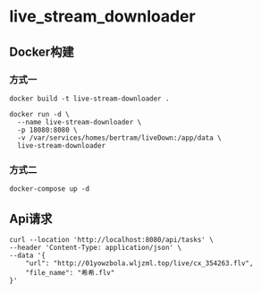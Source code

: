 # live_stream_downloader

## Docker构建

### 方式一
```shell
docker build -t live-stream-downloader .
```
```shell
docker run -d \
  --name live-stream-downloader \
  -p 18080:8080 \
  -v /var/services/homes/bertram/liveDown:/app/data \
  live-stream-downloader
```
### 方式二

```shell
docker-compose up -d
```

## Api请求

```http
curl --location 'http://localhost:8080/api/tasks' \
--header 'Content-Type: application/json' \
--data '{
    "url": "http://01yowzbola.wljzml.top/live/cx_354263.flv",
    "file_name": "希希.flv"
}'
```